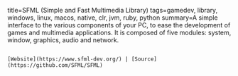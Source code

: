 title=SFML (Simple and Fast Multimedia Library)
tags=gamedev, library, windows, linux, macos, native, clr, jvm, ruby, python
summary=A simple interface to the various components of your PC, to ease the development of games and multimedia applications. It is composed of five modules: system, window, graphics, audio and network.
~~~~~~

[Website](https://www.sfml-dev.org/) | [Source](https://github.com/SFML/SFML)

